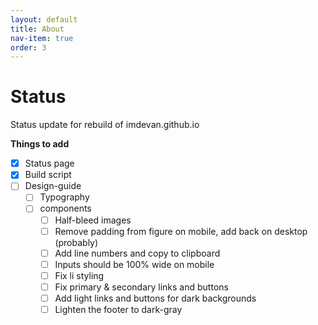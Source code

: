 ```yaml
---
layout: default
title: About
nav-item: true
order: 3
---
```


# Status

Status update for rebuild of imdevan.github.io

**Things to add**

- [x] Status page
- [x] Build script
- [ ] Design-guide
  - [ ] Typography
  - [ ] components
    - [ ] Half-bleed images
    - [ ] Remove padding from figure on mobile, add back on desktop (probably)
    - [ ] Add line numbers and copy to clipboard
    - [ ] Inputs should be 100% wide on mobile
    - [ ] Fix li styling
    - [ ] Fix primary & secondary links and buttons
    - [ ] Add light links and buttons for dark backgrounds
    - [ ] Lighten the footer to dark-gray 
